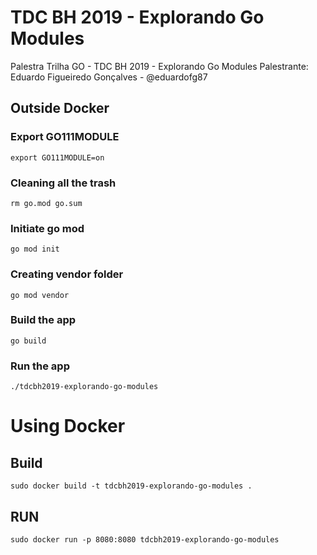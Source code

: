 # TDC BH 2019 - Explorando Go Modules
Palestra Trilha GO - TDC BH 2019 - Explorando Go Modules
Palestrante: Eduardo Figueiredo Gonçalves - @eduardofg87

## Outside Docker

### Export GO111MODULE
`export GO111MODULE=on`

### Cleaning all the trash
`rm go.mod go.sum`

### Initiate go mod
`go mod init`

### Creating vendor folder
`go mod vendor`

### Build the app
`go build`

### Run the app
`./tdcbh2019-explorando-go-modules`


# Using Docker

## Build
`sudo docker build -t tdcbh2019-explorando-go-modules .`

## RUN
`sudo docker run -p 8080:8080 tdcbh2019-explorando-go-modules`
